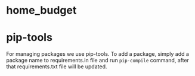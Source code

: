 # home_budget

# pip-tools

For managing packages we use pip-tools. To add a package, simply add a package name to requirements.in file
and run `pip-compile` command, after that requirements.txt file will be updated.
